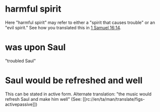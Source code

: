 # harmful spirit

Here "harmful spirit" may refer to either a "spirit that causes trouble" or an "evil spirit." See how you translated this in [1 Samuel 16:14](../16/14.md).

# was upon Saul

"troubled Saul"

# Saul would be refreshed and well

This can be stated in active form. Alternate translation: "the music would refresh Saul and make him well" (See: [[rc://en/ta/man/translate/figs-activepassive]])


